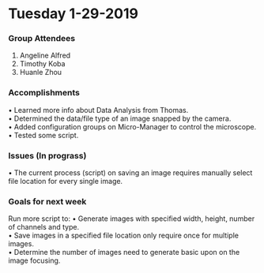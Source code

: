 # Tuesday 1-29-2019

### Group Attendees
1. Angeline Alfred
2. Timothy Koba 
3. Huanle Zhou

### Accomplishments
• Learned more info about Data Analysis from Thomas. \
• Determined the data/file type of an image snapped by the camera. \
• Added configuration groups on Micro-Manager to control the microscope.\
• Tested some script.


### Issues (In prograss)
• The current process (script) on saving an image requires manually select file location for every single image.  


### Goals for next week
 Run more script to:
• Generate images with specified width, height, number of channels and type.\
• Save images in a specified file location only require once for multiple images.\
• Determine the number of images need to generate basic upon on the image focusing.

